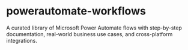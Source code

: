 # powerautomate-workflows
A curated library of Microsoft Power Automate flows with step-by-step documentation, real-world business use cases, and cross-platform integrations.
